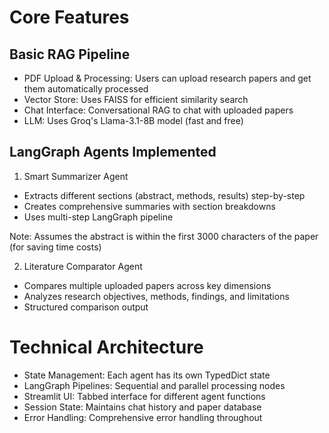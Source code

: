 # Core Features

## Basic RAG Pipeline

* PDF Upload & Processing: Users can upload research papers and get them automatically processed
* Vector Store: Uses FAISS for efficient similarity search
* Chat Interface: Conversational RAG to chat with uploaded papers
* LLM: Uses Groq's Llama-3.1-8B model (fast and free)

## LangGraph Agents Implemented

1. Smart Summarizer Agent

* Extracts different sections (abstract, methods, results) step-by-step
* Creates comprehensive summaries with section breakdowns
* Uses multi-step LangGraph pipeline

Note: Assumes the abstract is within the first 3000 characters of the paper (for saving time costs)

2. Literature Comparator Agent

* Compares multiple uploaded papers across key dimensions
* Analyzes research objectives, methods, findings, and limitations
* Structured comparison output

# Technical Architecture

* State Management: Each agent has its own TypedDict state
* LangGraph Pipelines: Sequential and parallel processing nodes
* Streamlit UI: Tabbed interface for different agent functions
* Session State: Maintains chat history and paper database
* Error Handling: Comprehensive error handling throughout